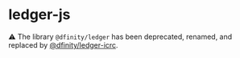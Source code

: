 # ledger-js

⚠️ The library `@dfinity/ledger` has been deprecated, renamed, and replaced by [@dfinity/ledger-icrc](../ledger-icrc).

